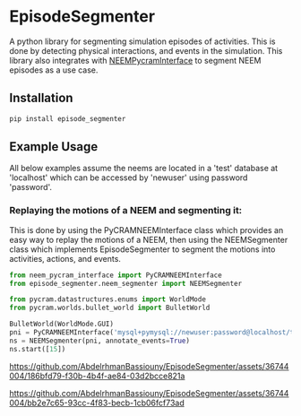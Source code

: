 # EpisodeSegmenter

A python library for segmenting simulation episodes of activities. This is done by detecting physical interactions,
and events in the simulation.
This library also integrates with [NEEMPycramInterface](https://github.com/AbdelrhmanBassiouny/NEEMPyCRAMInterface) to segment NEEM episodes as a use case.
## Installation

```bash
pip install episode_segmenter
```

## Example Usage

All below examples assume the neems are located in a 'test' database at 'localhost' which can be accessed by 'newuser'
using password 'password'.

### Replaying the motions of a NEEM and segmenting it:

This is done by using the PyCRAMNEEMInterface class which provides an easy way to replay the motions of a NEEM,
then using the NEEMSegmenter class which implements EpisodeSegmenter to segment the motions into activities, actions,
and events.

```Python
from neem_pycram_interface import PyCRAMNEEMInterface
from episode_segmenter.neem_segmenter import NEEMSegmenter

from pycram.datastructures.enums import WorldMode
from pycram.worlds.bullet_world import BulletWorld

BulletWorld(WorldMode.GUI)
pni = PyCRAMNEEMInterface('mysql+pymysql://newuser:password@localhost/test')
ns = NEEMSegmenter(pni, annotate_events=True)
ns.start([15])
```

https://github.com/AbdelrhmanBassiouny/EpisodeSegmenter/assets/36744004/186bfd79-f30b-4b4f-ae84-03d2bcce821a


https://github.com/AbdelrhmanBassiouny/EpisodeSegmenter/assets/36744004/bb2e7c65-93cc-4f83-becb-1cb06fcf73ad

